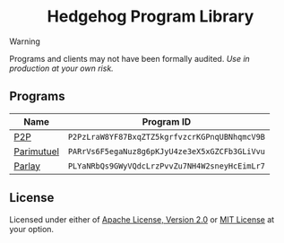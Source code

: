<h1 align="center">
  Hedgehog Program Library
</h1>

> [!WARNING]
> Programs and clients may not have been formally audited.
> _Use in production at your own risk._

## Programs

| Name         | Program ID                                    |
| ------------ | --------------------------------------------- |
| [P2P]        | `P2PzLraW8YF87BxqZTZ5kgrfvzcrKGPnqUBNhqmcV9B` |
| [Parimutuel] | `PARrVs6F5egaNuz8g6pKJyU4ze3eX5xGZCFb3GLiVvu` |
| [Parlay]     | `PLYaNRbQs9GWyVQdcLrzPvvZu7NH4W2sneyHcEimLr7` |

[P2P]: ./p2p/
[Parimutuel]: ./parimutuel/
[Parlay]: ./parlay/

## License

Licensed under either of [Apache License, Version 2.0](LICENSE-APACHE)
or [MIT License](LICENSE-MIT) at your option.
